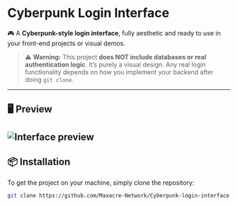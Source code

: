 # Cyberpunk Login Interface

🎮 A **Cyberpunk-style login interface**, fully aesthetic and ready to use in your front-end projects or visual demos.  

> ⚠️ **Warning:** This project **does NOT include databases or real authentication logic**. It’s purely a visual design. Any real login functionality depends on how you implement your backend after doing `git clone`.

---

## 🖥️ Preview

![Interface preview](https://imgur.com/a/Zn4Oajs)  
---

## 📦 Installation

To get the project on your machine, simply clone the repository:

```bash
git clone https://github.com/Maxacre-Network/Cyberpunk-login-interface.git
